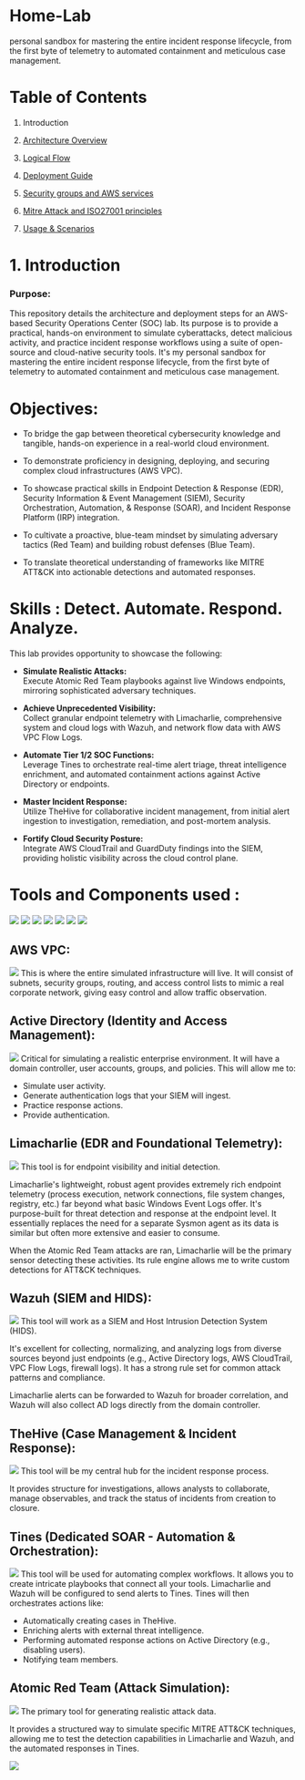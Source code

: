 # Home-Lab
personal sandbox for mastering the entire incident response lifecycle, from the first byte of telemetry to automated containment and meticulous case management.

# Table of Contents
1. Introduction

2. <a href = "https://github.com/TIN0-m/Home-Lab/blob/main/Network_Architecture.md"> Architecture Overview <a/>

3. <a href ="https://github.com/TIN0-m/Home-Lab/blob/main/Logical-Flow.md"> Logical Flow <a/>

4. <a href ="https://github.com/TIN0-m/Home-Lab/blob/main/Deployment-Guide.md"> Deployment Guide <a/>
   
5. <a href ="https://github.com/TIN0-m/Home-Lab/blob/main/Security%20groups%20and%20AWS%20services.md"> Security groups and AWS services <a/>

6. <a href ="https://github.com/TIN0-m/Home-Lab/blob/main/Mitre_Attack_and_IS27001_principles.md"> Mitre Attack and ISO27001 principles <a/>  

7. <a href ="https://github.com/TIN0-m/Home-Lab/tree/main/Usage%20and%20Scenarios"> Usage & Scenarios <a/>

# 1. Introduction 

### Purpose:     

This repository details the architecture and deployment steps for an AWS-based Security Operations Center (SOC) lab. Its purpose is to provide a practical, hands-on environment to simulate cyberattacks, detect malicious activity, and practice incident response workflows using a suite of open-source and cloud-native security tools. It's my personal sandbox for mastering the entire incident response lifecycle, from the first byte of telemetry to automated containment and meticulous case management. 

# Objectives:  

- To bridge the gap between theoretical cybersecurity knowledge and tangible, hands-on experience in a real-world cloud environment.

- To demonstrate proficiency in designing, deploying, and securing complex cloud infrastructures (AWS VPC).

- To showcase practical skills in Endpoint Detection & Response (EDR), Security Information & Event Management (SIEM), Security Orchestration, Automation, & Response (SOAR), and Incident Response Platform (IRP) integration.

- To cultivate a proactive, blue-team mindset by simulating adversary tactics (Red Team) and building robust defenses (Blue Team).

- To translate theoretical understanding of frameworks like MITRE ATT&CK into actionable detections and automated responses.

# Skills : Detect. Automate. Respond. Analyze.
This lab provides opportunity to showcase the following:

- **Simulate Realistic Attacks:**       
 Execute Atomic Red Team playbooks against live Windows endpoints, mirroring sophisticated adversary techniques.

- **Achieve Unprecedented Visibility:**       
 Collect granular endpoint telemetry with Limacharlie, comprehensive system and cloud logs with Wazuh, and network flow data with AWS VPC Flow Logs.

- **Automate Tier 1/2 SOC Functions:**      
 Leverage Tines to orchestrate real-time alert triage, threat intelligence enrichment, and automated containment actions against Active Directory or endpoints.

- **Master Incident Response:**       
 Utilize TheHive for collaborative incident management, from initial alert ingestion to investigation, remediation, and post-mortem analysis.

- **Fortify Cloud Security Posture:**       
 Integrate AWS CloudTrail and GuardDuty findings into the SIEM, providing holistic visibility across the cloud control plane.

# Tools and Components used :
<div>
    <img src="https://img.shields.io/badge/-Wazuh-blue?&style=for-the-badge&logo=wazuh&logoColor=white" />
    <img src="https://img.shields.io/badge/-LimaCharlie-orange?&style=for-the-badge&logo=limacharlie&logoColor=white" />
    <img src="https://img.shields.io/badge/-TheHive-272E3F?&style=for-the-badge&logo=thehive&logoColor=white" />
    <img src="https://img.shields.io/badge/-AWS-FF9900?&style=for-the-badge&logo=amazonaws&logoColor=white" />
    <img src="https://img.shields.io/badge/-Windows%20Active%20Directory-0078D4?&style=for-the-badge&logo=microsoft&logoColor=white" />
    <img src="https://img.shields.io/badge/-Tines-1996D7?&style=for-the-badge&logo=tines&logoColor=white" />
    <img src="https://img.shields.io/badge/-Atomic%20Red%20Team-D81E05?&style=for-the-badge&logo=redhat&logoColor=white" />
</div>

## AWS VPC: 
<img src="https://img.shields.io/badge/-AWS-FF9900?&style=for-the-badge&logo=amazonaws&logoColor=white" />
This is where the entire simulated infrastructure will live. It will consist of subnets, security groups, routing, and access control lists to mimic a real corporate network, giving easy control and allow traffic observation.

## Active Directory (Identity and Access Management):
<img src="https://img.shields.io/badge/-Windows%20Active%20Directory-0078D4?&style=for-the-badge&logo=microsoft&logoColor=white" />
Critical for simulating a realistic enterprise environment. It will have a domain controller, user accounts, groups, and policies. This will allow me to:

- Simulate user activity.
- Generate authentication logs that your SIEM will ingest.
- Practice response actions.
- Provide authentication.

## Limacharlie (EDR and Foundational Telemetry): 
<img src="https://img.shields.io/badge/-LimaCharlie-orange?&style=for-the-badge&logo=limacharlie&logoColor=white" />
This tool is for endpoint visibility and initial detection.

Limacharlie's lightweight, robust agent provides extremely rich endpoint telemetry (process execution, network connections, file system changes, registry, etc.) far beyond what basic Windows Event Logs offer. It's purpose-built for threat detection and response at the endpoint level. It essentially replaces the need for a separate Sysmon agent as its data is similar but often more extensive and easier to consume.

When the Atomic Red Team attacks are ran, Limacharlie will be the primary sensor detecting these activities. Its rule engine allows me to write custom detections for ATT&CK techniques.

## Wazuh (SIEM and HIDS):
<img src="https://img.shields.io/badge/-Wazuh-blue?&style=for-the-badge&logo=wazuh&logoColor=white" />
This tool will work as a SIEM and Host Intrusion Detection System (HIDS).

It's excellent for collecting, normalizing, and analyzing logs from diverse sources beyond just endpoints (e.g., Active Directory logs, AWS CloudTrail, VPC Flow Logs, firewall logs). It has a strong rule set for common attack patterns and compliance.

Limacharlie alerts can be forwarded to Wazuh for broader correlation, and Wazuh will also collect AD logs directly from the domain controller.

## TheHive (Case Management & Incident Response):
<img src="https://img.shields.io/badge/-TheHive-272E3F?&style=for-the-badge&logo=thehive&logoColor=white" />
This tool will be my central hub for the incident response process.

It provides structure for investigations, allows analysts to collaborate, manage observables, and track the status of incidents from creation to closure. 

## Tines (Dedicated SOAR - Automation & Orchestration):
<img src="https://img.shields.io/badge/-Tines-1996D7?&style=for-the-badge&logo=tines&logoColor=white" />
This tool will be used for automating complex workflows. It allows you to create intricate playbooks that connect all your tools. Limacharlie and Wazuh will be configured to send alerts to Tines. Tines will then orchestrates actions like:

- Automatically creating cases in TheHive.
- Enriching alerts with external threat intelligence.
- Performing automated response actions on Active Directory (e.g., disabling users).
- Notifying team members.

## Atomic Red Team (Attack Simulation):
<img src="https://img.shields.io/badge/-Atomic%20Red%20Team-D81E05?&style=for-the-badge&logo=redhat&logoColor=white" />
The primary tool for generating realistic attack data.

It provides a structured way to simulate specific MITRE ATT&CK techniques, allowing me to test the detection capabilities in Limacharlie and Wazuh, and the automated responses in Tines.

<a href ="https://github.com/TIN0-m/Home-Lab/blob/main/Network_Architecture.md"><img src="https://img.shields.io/badge/-Next%20Section-FF0000?&style=for-the-badge&logoColor=white" /><a/>

